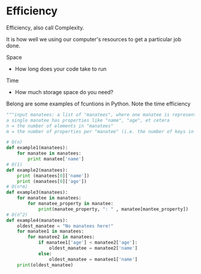 # Efficiency

Efficiency, also call Complexity.

It is how well we using our computer's resources to get a particular job done.

Space
* How long does your code take to run

Time
* How much storage space do you need?

Belong are some examples of fcuntions in Python. Note the time efficiency

```python
"""input manatees: a list of "manatees", where one manatee is represented by a dictionary
a single manatee has properties like "name", "age", et cetera
n = the number of elements in "manatees"
m = the number of properties per "manatee" (i.e. the number of keys in a manatee dictionary)"""

# O(n)
def example1(manatees):
    for manatee in manatees:
        print manatee['name']
# O(1)
def example2(manatees):
    print (manatees[0]['name'])
    print (manatees[0]['age'])
# O(n*m)
def example3(manatees):
    for manatee in manatees:
        for manatee_property in manatee:
            print(manatee_property, ": " , manatee[mantee_property])
# O(n^2)
def example4(manatees):
    oldest_manatee = "No manatees here!"
    for manatee1 in manatees:
        for manatee2 in manatees:
            if manatee1['age'] < manatee2['age']:
                oldest_manatee = manatee2['name']
            else:
                oldest_manatee = manatee1['name']
    print(oldest_manatee)
```

